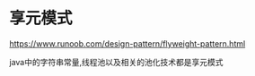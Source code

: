 # 享元模式

https://www.runoob.com/design-pattern/flyweight-pattern.html

java中的字符串常量,线程池以及相关的池化技术都是享元模式

